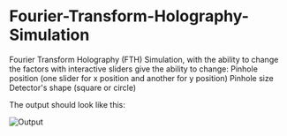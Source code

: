 # Fourier-Transform-Holography-Simulation
Fourier Transform Holography (FTH) Simulation, with the ability to change the factors with interactive sliders 
give the ability to change: 
          Pinhole position (one slider for x position and another for y position)
          Pinhole size 
          Detector's shape (square or circle)

The output should look like this: 


![Output](https://user-images.githubusercontent.com/94018537/192151485-ebb824fe-cb9f-4d66-9770-7bfee896974c.JPG)
